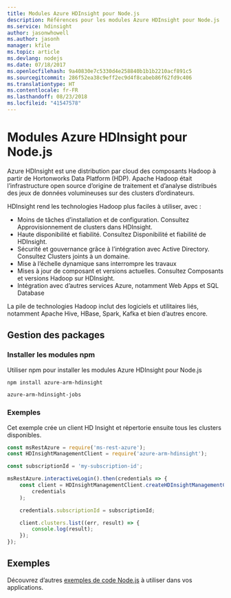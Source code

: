 ```yaml
---
title: Modules Azure HDInsight pour Node.js
description: Références pour les modules Azure HDInsight pour Node.js
ms.service: hdinsight
author: jasonwhowell
ms.author: jasonh
manager: kfile
ms.topic: article
ms.devlang: nodejs
ms.date: 07/18/2017
ms.openlocfilehash: 9a40830e7c5330d4e258840b1b1b2210acf891c5
ms.sourcegitcommit: 286f52ea38c9eff2ec9d4f8cabeb86f62fd9c406
ms.translationtype: HT
ms.contentlocale: fr-FR
ms.lasthandoff: 08/23/2018
ms.locfileid: "41547578"
---
```

# <a name="azure-hdinsight-modules-for-nodejs"></a>Modules Azure HDInsight pour Node.js

Azure HDInsight est une distribution par cloud des composants Hadoop à partir de Hortonworks Data Platform (HDP). Apache Hadoop était l’infrastructure open source d’origine de traitement et d’analyse distribués des jeux de données volumineuses sur des clusters d’ordinateurs.

HDInsight rend les technologies Hadoop plus faciles à utiliser, avec :
- Moins de tâches d’installation et de configuration. Consultez Approvisionnement de clusters dans HDInsight.
- Haute disponibilité et fiabilité. Consultez Disponibilité et fiabilité de HDInsight.
- Sécurité et gouvernance grâce à l’intégration avec Active Directory. Consultez Clusters joints à un domaine.
- Mise à l’échelle dynamique sans interrompre les travaux
- Mises à jour de composant et versions actuelles. Consultez Composants et versions Hadoop sur HDInsight.
- Intégration avec d’autres services Azure, notamment Web Apps et SQL Database

La pile de technologies Hadoop inclut des logiciels et utilitaires liés, notamment Apache Hive, HBase, Spark, Kafka et bien d’autres encore. 

## <a name="management-package"></a>Gestion des packages

### <a name="install-the-npm-modules"></a>Installer les modules npm

Utiliser npm pour installer les modules Azure HDInsight pour Node.js

```bash
npm install azure-arm-hdinsight
```

```bash
azure-arm-hdinsight-jobs
```

### <a name="example"></a>Exemples 

Cet exemple crée un client HD Insight et répertorie ensuite tous les clusters disponibles. 

```javascript
const msRestAzure = require('ms-rest-azure');
const HDInsightManagementClient = require('azure-arm-hdinsight');

const subscriptionId = 'my-subscription-id';

msRestAzure.interactiveLogin().then(credentials => {
    const client = HDInsightManagementClient.createHDInsightManagementClient(
        credentials
    );

    credentials.subscriptionId = subscriptionId;

    client.clusters.list((err, result) => {
        console.log(result);
    });
});
```

## <a name="samples"></a>Exemples

Découvrez d’autres [exemples de code Node.js](https://azure.microsoft.com/resources/samples/?platform=nodejs) à utiliser dans vos applications.
